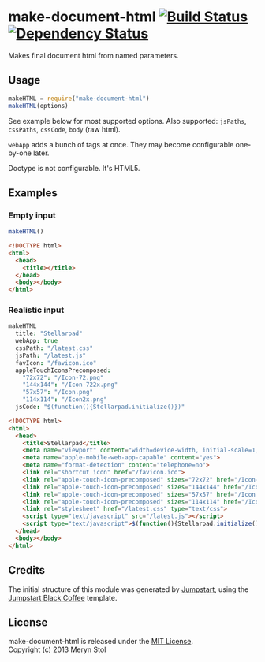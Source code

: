 # make-document-html [![Build Status](https://travis-ci.org/meryn/make-document-html.png?branch=master)](https://travis-ci.org/meryn/make-document-html) [![Dependency Status](https://david-dm.org/meryn/make-document-html.png)](https://david-dm.org/meryn/make-document-html)

Makes final document html from named parameters.

## Usage

```javascript
makeHTML = require("make-document-html")
makeHTML(options)
```

See example below for most supported options. Also supported: `jsPaths`, `cssPaths`, `cssCode`, `body` (raw html).

`webApp` adds a bunch of tags at once. They may become configurable one-by-one later.

Doctype is not configurable. It's HTML5.

## Examples

### Empty input

```javascript
makeHTML()
```

```html
<!DOCTYPE html>
<html>
  <head>
    <title></title>
  </head>
  <body></body>
</html>
```

### Realistic input

```coffee
makeHTML
  title: "Stellarpad"
  webApp: true
  cssPath: "/latest.css"
  jsPath: "/latest.js"
  favIcon: "/favicon.ico"
  appleTouchIconsPrecomposed:
    "72x72": "/Icon-72.png"
    "144x144": "/Icon-722x.png"
    "57x57": "/Icon.png"
    "114x114": "/Icon2x.png"
  jsCode: "$(function(){Stellarpad.initialize()})"
```

```html
<!DOCTYPE html>
<html>
  <head>
    <title>Stellarpad</title>
    <meta name="viewport" content="width=device-width, initial-scale=1, maximum-scale=1, user-scalable=0">
    <meta name="apple-mobile-web-app-capable" content="yes">
    <meta name="format-detection" content="telephone=no">
    <link rel="shortcut icon" href="/favicon.ico">
    <link rel="apple-touch-icon-precomposed" sizes="72x72" href="/Icon-72.png">
    <link rel="apple-touch-icon-precomposed" sizes="144x144" href="/Icon-722x.png">
    <link rel="apple-touch-icon-precomposed" sizes="57x57" href="/Icon.png">
    <link rel="apple-touch-icon-precomposed" sizes="114x114" href="/Icon2x.png">
    <link rel="stylesheet" href="/latest.css" type="text/css">
    <script type="text/javascript" src="/latest.js"></script>
    <script type="text/javascript">$(function(){Stellarpad.initialize()})</script>
  </head>
  <body></body>
</html>
```

## Credits

The initial structure of this module was generated by [Jumpstart](https://github.com/meryn/jumpstart), using the [Jumpstart Black Coffee](https://github.com/meryn/jumpstart-black-coffee) template.

## License

make-document-html is released under the [MIT License](http://opensource.org/licenses/MIT).  
Copyright (c) 2013 Meryn Stol  